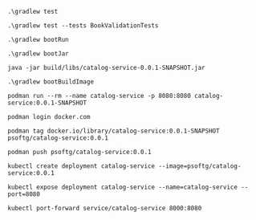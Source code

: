 `.\gradlew test`

`.\gradlew test --tests BookValidationTests`

`.\gradlew bootRun`

`.\gradlew bootJar`

`java -jar build/libs/catalog-service-0.0.1-SNAPSHOT.jar`

`.\gradlew bootBuildImage`

`podman run --rm --name catalog-service -p 8080:8080 catalog-service:0.0.1-SNAPSHOT`

`podman login docker.com`

`podman tag docker.io/library/catalog-service:0.0.1-SNAPSHOT psoftg/catalog-service:0.0.1`

`podman push psoftg/catalog-service:0.0.1`

`kubectl create deployment catalog-service --image=psoftg/catalog-service:0.0.1`

`kubectl expose deployment catalog-service --name=catalog-service --port=8080`

`kubectl port-forward service/catalog-service 8000:8080`